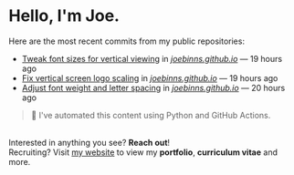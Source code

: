 # Hello, I'm Joe.
Here are the most recent commits from my public repositories:<br>
<!--activity_section_start-->
- [Tweak font sizes for vertical viewing](https://github.com/joebinns/joebinns.github.io/commit/50edb8c79edde45b63a10bf2b68341dc723cb7b9) in [*joebinns.github.io*](https://github.com/joebinns/joebinns.github.io) — 19 hours ago
- [Fix vertical screen logo scaling](https://github.com/joebinns/joebinns.github.io/commit/37307c8998b9adb535558950abd997a10a2a95b7) in [*joebinns.github.io*](https://github.com/joebinns/joebinns.github.io) — 19 hours ago
- [Adjust font weight and letter spacing](https://github.com/joebinns/joebinns.github.io/commit/158292d6bbfcd828190bab9f71909d7c36a7ad1a) in [*joebinns.github.io*](https://github.com/joebinns/joebinns.github.io) — 20 hours ago
<!--activity_section_end-->
> 🚀 I've automated this content using Python  and GitHub Actions.

<br>Interested in anything you see? **Reach out**!<br>
Recruiting? Visit [my website](https://joebinns.com/) to view my **portfolio**, **curriculum vitae** and more.
